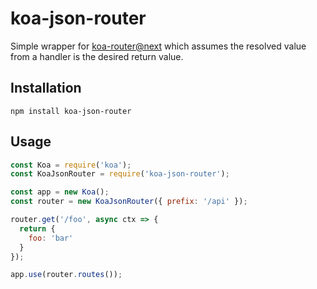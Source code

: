 # koa-json-router

Simple wrapper for [koa-router@next](https://github.com/alexmingoia/koa-router/tree/master/) which assumes the resolved value from a handler is the desired return value.

## Installation

```shell
npm install koa-json-router
```

## Usage

```javascript
const Koa = require('koa');
const KoaJsonRouter = require('koa-json-router');

const app = new Koa();
const router = new KoaJsonRouter({ prefix: '/api' });

router.get('/foo', async ctx => {
  return {
    foo: 'bar'
  }
});

app.use(router.routes());

```
